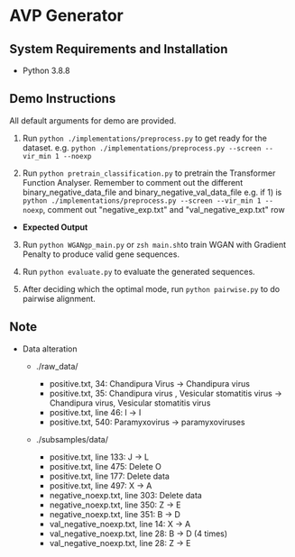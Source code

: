 # AVP Generator

## System Requirements and Installation
- Python 3.8.8

## Demo Instructions
All default arguments for demo are provided.

1) Run `python ./implementations/preprocess.py` to get ready for the dataset.
  e.g. `python ./implementations/preprocess.py --screen --vir_min 1 --noexp`

2) Run `python pretrain_classification.py` to pretrain the Transformer Function Analyser.
  Remember to comment out the different binary_negative_data_file and binary_negative_val_data_file
  e.g. if 1) is `python ./implementations/preprocess.py --screen --vir_min 1 --noexp`, comment out "negative_exp.txt" and "val_negative_exp.txt" row
  - **Expected Output**

3) Run `python WGANgp_main.py` or `zsh main.sh`to train WGAN with Gradient Penalty to produce valid gene sequences.

4) Run `python evaluate.py` to evaluate the generated sequences.

5) After deciding which the optimal mode, run `python pairwise.py` to do pairwise alignment.

## Note
- Data alteration
  - ./raw_data/
    - positive.txt, 34: Chandipura Virus → Chandipura virus
    - positive.txt, 35: Chandipura virus , Vesicular stomatitis virus → Chandipura virus, Vesicular stomatitis virus
    - positive.txt, line 46: l → I
    - positive.txt, 540: Paramyxovirus → paramyxoviruses

  - ./subsamples/data/
    - positive.txt, line 133: J → L
    - positive.txt, line 475: Delete O
    - positive.txt, line 177: Delete data
    - positive.txt, line 497: X → A
    - negative_noexp.txt, line 303: Delete data
    - negative_noexp.txt, line 350: Z → E
    - negative_noexp.txt, line 351: B → D
    - val_negative_noexp.txt, line 14: X → A
    - val_negative_noexp.txt, line 28: B → D (4 times)
    - val_negative_noexp.txt, line 28: Z → E